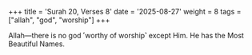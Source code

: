 +++
title = 'Surah 20, Verses 8'
date = '2025-08-27'
weight = 8
tags = ["allah", "god", "worship"]
+++

Allah—there is no god ˹worthy of worship˺ except Him. He has the Most Beautiful Names.